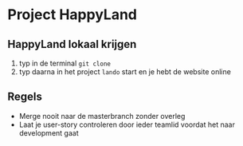 <h1>Project HappyLand</h1>

<h2>HappyLand lokaal krijgen</h2>
<ol>
    <li>typ in de terminal <code>git clone</code>
    <li>typ daarna in het project <code>lando</code> start en je hebt de website online</li>
</ol>

<h2>Regels</h2>
<ul>
    <li>Merge nooit naar de masterbranch zonder overleg</li>
    <li>Laat je user-story controleren door ieder teamlid voordat het naar development gaat</li>
</ul>
